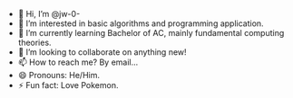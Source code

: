 - 👋 Hi, I’m @jw-0-
- 👀 I’m interested in basic algorithms and programming application.
- 🌱 I’m currently learning Bachelor of AC, mainly fundamental computing theories.
- 💞️ I’m looking to collaborate on anything new!
- 📫 How to reach me? By email...
- 😄 Pronouns: He/Him.
- ⚡ Fun fact: Love Pokemon.

<!---
jw-0-w/jw-0-w is a ✨ special ✨ repository because its `README.md` (this file) appears on your GitHub profile.
You can click the Preview link to take a look at your changes.
--->
